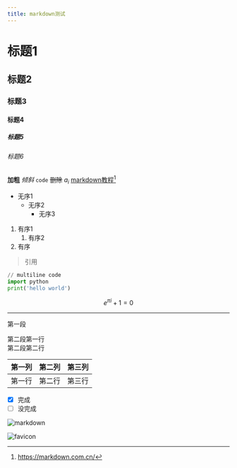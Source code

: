 ```yaml
---
title: markdown测试
---
```



# 标题1

## 标题2

### 标题3

#### 标题4

##### 标题5

###### 标题6

**加粗** *倾斜* `code` ~~删除~~ $a_i$ [markdown教程](https://markdown.com.cn/)[^1]

* 无序1
  * 无序2
    * 无序3

1. 有序1
   1. 有序2
2. 有序

> 引用

```python
// multiline code
import python
print('hello world')
```

$$
e^{\pi i}+1=0
$$

---

第一段

第二段第一行  
第二段第二行

| 第一列 | 第二列 |第三列|
|:------|:------:|-----:|
| 第一行 | 第二行 |第三行|

- [x] 完成
- [ ] 没完成

![markdown](https://markdown.com.cn/hero.png "markdown")

![favicon](/img/favicon.ico "favicon")

[^1]: https://markdown.com.cn/